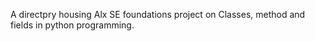 A directpry housing Alx SE foundations project on Classes, method and fields in python programming.

